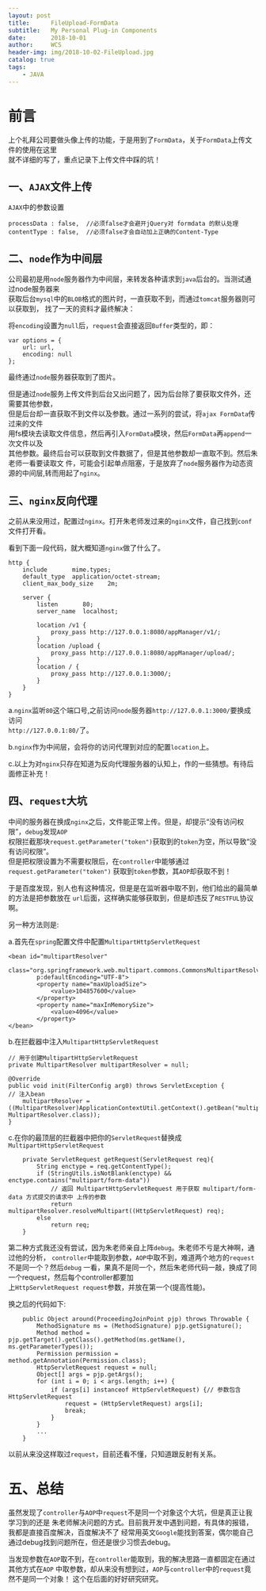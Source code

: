 ```yaml
---
layout: post
title:      FileUpload-FormData
subtitle:   My Personal Plug-in Components 
date:       2018-10-01
author:     WCS
header-img: img/2018-10-02-FileUpload.jpg
catalog: true
tags:
    - JAVA
---
```


# 前言

上个礼拜公司要做头像上传的功能，于是用到了`FormData`，关于`FormData`上传文件的使用在这里  
就不详细的写了，重点记录下上传文件中踩的坑！  

## 一、`AJAX`文件上传

`AJAX`中的参数设置  

```
processData : false,  //必须false才会避开jQuery对 formdata 的默认处理   
contentType : false,  //必须false才会自动加上正确的Content-Type 
```

## 二、`node`作为中间层

公司最初是用`node`服务器作为中间层，来转发各种请求到`java`后台的。当测试通过node服务器来  
获取后台`mysql`中的`BLOB`格式的图片时，一直获取不到，而通过`tomcat`服务器则可以获取到， 
找了一天的资料才最终解决：  

将`encoding`设置为`null`后，`request`会直接返回`Buffer`类型的，即：  
```
var options = { 
    url: url,
    encoding: null
};
```  

最终通过`node`服务器获取到了图片。  

但是通过`node`服务上传文件到后台又出问题了，因为后台除了要获取文件外，还需要其他参数，  
但是后台却一直获取不到文件以及参数。通过一系列的尝试，将`ajax FormData`传过来的文件  
用fs模块去读取文件信息，然后再引入`FormData`模块，然后`FormData`再`append`一次文件以及  
其他参数。最终后台可以获取到文件数据了，但是其他参数却一直取不到。然后朱老师一看要读取文   件，可能会引起单点阻塞，于是放弃了`node`服务器作为动态资源的中间层,转而用起了`nginx`。  

## 三、`nginx`反向代理

之前从来没用过，配置过`nginx`。打开朱老师发过来的`nginx`文件，自己找到`conf`文件打开看。  

看到下面一段代码，就大概知道`nginx`做了什么了。
```
http {
    include       mime.types;
    default_type  application/octet-stream;
	client_max_body_size    2m;

    server {
        listen       80;
        server_name  localhost;

        location /v1 {
            proxy_pass http://127.0.0.1:8080/appManager/v1/;
        }
        location /upload {
            proxy_pass http://127.0.0.1:8080/appManager/upload/;
        }
        location / {
            proxy_pass http://127.0.0.1:3000/;
        }
    }
}
```
a.`nginx`监听`80`这个端口号,之前访问`node`服务器`http://127.0.0.1:3000/`要换成访问  
`http://127.0.0.1:80/`了。  

b.`nginx`作为中间层，会将你的访问代理到对应的配置`location`上。  

c.以上为对`nginx`只存在知道为反向代理服务器的认知上，作的一些猜想。有待后面修正补充！  

## 四、`request`大坑

中间的服务器在换成`nginx`之后，文件能正常上传。但是，却提示“没有访问权限”，`debug`发现`AOP`  
权限拦截那块`request.getParameter("token")`获取到的`token`为空，所以导致“没有访问权限”。  
但是把权限设置为不需要权限后，在`controller`中能够通过`request.getParameter("token")`  获取到`token`参数，其`AOP`却获取不到！  

于是百度发现，别人也有这种情况，但是是在监听器中取不到，他们给出的最简单的方法是把参数放在  `url`后面，这样确实能够获取到，但是却违反了`RESTFUL`协议啊。  

另一种方法则是:  

a.首先在`spring`配置文件中配置`MultipartHttpServletRequest`  

```
<bean id="multipartResolver"
		class="org.springframework.web.multipart.commons.CommonsMultipartResolver"
		p:defaultEncoding="UTF-8">
		<property name="maxUploadSize">
			<value>104857600</value>
		</property>
		<property name="maxInMemorySize">
			<value>4096</value>
		</property>
</bean>

```

b.在拦截器中注入`MultipartHttpServletRequest`  

```
// 用于创建MultipartHttpServletRequest
private MultipartResolver multipartResolver = null;
	
@Override
public void init(FilterConfig arg0) throws ServletException {
// 注入bean
	multipartResolver = ((MultipartResolver)ApplicationContextUtil.getContext().getBean("multipartResolver", MultipartResolver.class));
}

```

c.在你的最顶层的拦截器中把你的`ServletRequest`替换成`MultipartHttpServletRequest`  

```
	private ServletRequest getRequest(ServletRequest req){
		String enctype = req.getContentType();
		if (StringUtils.isNotBlank(enctype) && enctype.contains("multipart/form-data"))
			// 返回 MultipartHttpServletRequest 用于获取 multipart/form-data 方式提交的请求中 上传的参数
			return multipartResolver.resolveMultipart((HttpServletRequest) req);
		else 
			return req;
	}

```

第二种方式我还没有尝试，因为朱老师亲自上阵`debug`。朱老师不亏是大神啊，通过他的分析，   `controller`中能取到参数，`AOP`中取不到，难道两个地方的`request`不是同一个？然后`debug`  一看，果真不是同一个，然后朱老师代码一敲，换成了同一个request，然后每个controller都要加  
上`HttpServletRequest request`参数，并放在第一个(提高性能)。  

换之后的代码如下:  

```
	public Object around(ProceedingJoinPoint pjp) throws Throwable {
		MethodSignature ms = (MethodSignature) pjp.getSignature();
		Method method = pjp.getTarget().getClass().getMethod(ms.getName(), ms.getParameterTypes());
		Permission permission = method.getAnnotation(Permission.class);
		HttpServletRequest request = null;
		Object[] args = pjp.getArgs();
		for (int i = 0; i < args.length; i++) {
			if (args[i] instanceof HttpServletRequest) {// 参数包含HttpServletRequest
				request = (HttpServletRequest) args[i];
				break;
			}
		}
        ...
    }
```

以前从来没这样取过`request`，目前还看不懂，只知道跟反射有关系。  

# 五、总结

虽然发现了`controller`与`AOP`中`request`不是同一个对象这个大坑，但是真正让我学习到的还是  朱老师解决问题的方式。目前我开发中遇到问题，有具体的报错，我都是直接百度解决，百度解决不了  经常用英文`Google`能找到答案，偶尔能自己通过debug找到问题所在，但还是很少习惯去debug。  

当发现参数在`AOP`取不到，在`controller`能取到，我的解决思路一直都固定在通过其他方式在`AOP`  中取参数，却从来没有想到过，`AOP`与`controller`中的`request`竟然不是同一个对象！  这个在后面的好好研究研究。
